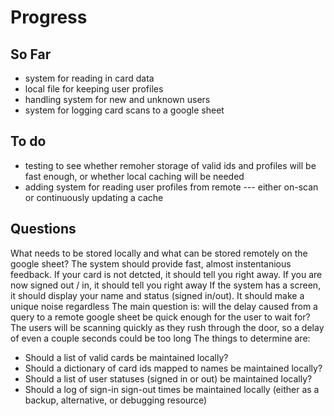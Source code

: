 # Progress
## So Far
- system for reading in card data
- local file for keeping user profiles
- handling system for new and unknown users
- system for logging card scans to a google sheet

## To do
- testing to see whether remoher storage of valid ids and profiles will be fast enough, or whether local caching will be needed
- adding system for reading user profiles from remote --- either on-scan or continuously updating a cache

## Questions
What needs to be stored locally and what can be stored remotely on the google sheet?
The system should provide fast, almost instentanious feedback.  If your card is not detcted, it should tell you right away.  If you are now signed out / in, it should tell you right away
If the system has a screen, it should display your name and status (signed in/out).  It should make a unique noise regardless
The main question is: will the delay caused from a query to a remote google sheet be quick enough for the user to wait for?
The users will be scanning quickly as they rush through the door, so a delay of even a couple seconds could be too long
The things to determine are:
- Should a list of valid cards be maintained locally?
- Should a dictionary of card ids mapped to names be maintained locally?
- Should a list of user statuses (signed in or out) be maintained locally?
- Should a log of sign-in sign-out times be maintained locally (either as a backup, alternative, or debugging resource)
